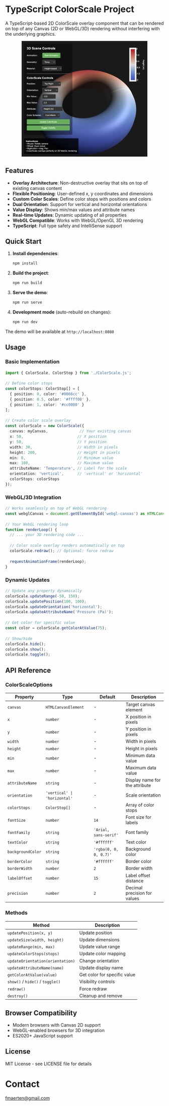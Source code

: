 # TypeScript ColorScale Project

A TypeScript-based 2D ColorScale overlay component that can be rendered on top of any Canvas (2D or WebGL/3D) rendering without interfering with the underlying graphics.

<center>
    <img src="screen.png" width="400"/>
</center>

## Features

- **Overlay Architecture**: Non-destructive overlay that sits on top of existing canvas content
- **Flexible Positioning**: User-defined x, y coordinates and dimensions
- **Custom Color Scales**: Define color stops with positions and colors
- **Dual Orientation**: Support for vertical and horizontal orientations
- **Value Display**: Shows min/max values and attribute names
- **Real-time Updates**: Dynamic updating of all properties
- **WebGL Compatible**: Works with WebGL/OpenGL 3D rendering
- **TypeScript**: Full type safety and IntelliSense support

## Quick Start

1. **Install dependencies**:
   ```bash
   npm install
   ```

2. **Build the project**:
   ```bash
   npm run build
   ```

3. **Serve the demo**:
   ```bash
   npm run serve
   ```

4. **Development mode** (auto-rebuild on changes):
   ```bash
   npm run dev
   ```

The demo will be available at `http://localhost:8080`

## Usage

### Basic Implementation

```typescript
import { ColorScale, ColorStop } from './ColorScale.js';

// Define color stops
const colorStops: ColorStop[] = [
  { position: 0, color: '#0066cc' },
  { position: 0.5, color: '#ffff00' },
  { position: 1, color: '#cc0000' }
];

// Create color scale overlay
const colorScale = new ColorScale({
  canvas: myCanvas,              // Your existing canvas
  x: 50,                        // X position
  y: 50,                        // Y position  
  width: 30,                    // Width in pixels
  height: 200,                  // Height in pixels
  min: 0,                       // Minimum value
  max: 100,                     // Maximum value
  attributeName: 'Temperature', // Label for the scale
  orientation: 'vertical',      // 'vertical' or 'horizontal'
  colorStops: colorStops
});
```

### WebGL/3D Integration

```typescript
// Works seamlessly on top of WebGL rendering
const webglCanvas = document.getElementById('webgl-canvas') as HTMLCanvasElement;

// Your WebGL rendering loop
function renderLoop() {
  // ... your 3D rendering code ...
  
  // Color scale overlay renders automatically on top
  colorScale.redraw(); // Optional: force redraw
  
  requestAnimationFrame(renderLoop);
}
```

### Dynamic Updates

```typescript
// Update any property dynamically
colorScale.updateRange(-50, 150);
colorScale.updatePosition(100, 100);
colorScale.updateOrientation('horizontal');
colorScale.updateAttributeName('Pressure (Pa)');

// Get color for specific value
const color = colorScale.getColorAtValue(75);

// Show/hide
colorScale.hide();
colorScale.show();
colorScale.toggle();
```

## API Reference

### ColorScaleOptions

| Property | Type | Default | Description |
|----------|------|---------|-------------|
| `canvas` | `HTMLCanvasElement` | - | Target canvas element |
| `x` | `number` | - | X position in pixels |
| `y` | `number` | - | Y position in pixels |
| `width` | `number` | - | Width in pixels |
| `height` | `number` | - | Height in pixels |
| `min` | `number` | - | Minimum data value |
| `max` | `number` | - | Maximum data value |
| `attributeName` | `string` | - | Display name for the attribute |
| `orientation` | `'vertical' \| 'horizontal'` | - | Scale orientation |
| `colorStops` | `ColorStop[]` | - | Array of color stops |
| `fontSize` | `number` | `14` | Font size for labels |
| `fontFamily` | `string` | `'Arial, sans-serif'` | Font family |
| `textColor` | `string` | `'#ffffff'` | Text color |
| `backgroundColor` | `string` | `'rgba(0, 0, 0, 0.7)'` | Background color |
| `borderColor` | `string` | `'#ffffff'` | Border color |
| `borderWidth` | `number` | `2` | Border width |
| `labelOffset` | `number` | `15` | Label offset distance |
| `precision` | `number` | `2` | Decimal precision for values |

### Methods

| Method | Description |
|--------|-------------|
| `updatePosition(x, y)` | Update position |
| `updateSize(width, height)` | Update dimensions |
| `updateRange(min, max)` | Update value range |
| `updateColorStops(stops)` | Update color mapping |
| `updateOrientation(orientation)` | Change orientation |
| `updateAttributeName(name)` | Update display name |
| `getColorAtValue(value)` | Get color for specific value |
| `show()` / `hide()` / `toggle()` | Visibility controls |
| `redraw()` | Force redraw |
| `destroy()` | Cleanup and remove |

## Browser Compatibility

- Modern browsers with Canvas 2D support
- WebGL-enabled browsers for 3D integration
- ES2020+ JavaScript support

## License

MIT License - see LICENSE file for details

# Contact
fmaerten@gmail.com
